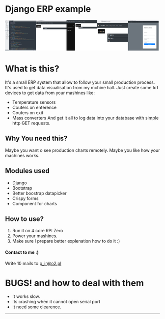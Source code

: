 # Django ERP example
 
<a href="https://github.com/MarcinanProfesjonalista/Django-ERP-example/blob/main/Zdj%C4%99cia%20pogl%C4%85dowe%20projektu/Baza%20danych.png"><img src="https://github.com/MarcinanProfesjonalista/Django-ERP-example/blob/main/Zdj%C4%99cia%20pogl%C4%85dowe%20projektu/Baza%20danych.png" align="left" height="100" width="100" ></a>
<a href="https://github.com/MarcinanProfesjonalista/Django-ERP-example/blob/main/Zdj%C4%99cia%20pogl%C4%85dowe%20projektu/Maszyny.png"><img src="https://github.com/MarcinanProfesjonalista/Django-ERP-example/blob/main/Zdj%C4%99cia%20pogl%C4%85dowe%20projektu/Maszyny.png" align="left" height="100" width="100" ></a>
<a href="https://github.com/MarcinanProfesjonalista/Django-ERP-example/blob/main/Zdj%C4%99cia%20pogl%C4%85dowe%20projektu/Widok%20maszyny.png"><img src="https://github.com/MarcinanProfesjonalista/Django-ERP-example/blob/main/Zdj%C4%99cia%20pogl%C4%85dowe%20projektu/Widok%20maszyny.png" align="left" height="100" width="100" ></a>
<a href="https://github.com/MarcinanProfesjonalista/Django-ERP-example/blob/main/Zdj%C4%99cia%20pogl%C4%85dowe%20projektu/detale%20maszyny.png"><img src="https://github.com/MarcinanProfesjonalista/Django-ERP-example/blob/main/Zdj%C4%99cia%20pogl%C4%85dowe%20projektu/detale%20maszyny.png" align="left" height="100" width="100" ></a>
<a href="https://github.com/MarcinanProfesjonalista/Django-ERP-example/blob/main/Zdj%C4%99cia%20pogl%C4%85dowe%20projektu/nowe%20zlecenie.png"><img src="https://github.com/MarcinanProfesjonalista/Django-ERP-example/blob/main/Zdj%C4%99cia%20pogl%C4%85dowe%20projektu/nowe%20zlecenie.png" height="100" width="100" ></a>

# What is this?
It's a small ERP system that allow to follow your small production process. It's used to get data visualisation from my mchine hall. Just create some IoT devices to get data from your mashines like:
- Temperature sensors
- Couters on enterence
- Couters on exit
- Mass converters
And get it all to log data into your database with simple http GET requests. 

##  Why You need this?
Maybe you want o see production charts remotely. Maybe you like how your machines works. 

## Modules used
- Django
- Bootstrap
- Better boostrap datapicker
- Crispy forms
- Component for charts

## How to use?
1. Run it on 4 core RPI Zero 
2. Power your mashines.
3. Make sure I prepare better explenation how to do it :)

#### Contact to me :)
Write 10 mails to p_ir@o2.pl


# BUGS! and how to deal with them
- It works slow. 
- Its crashing when it cannot open serial port
- It need some clearence. 

------------

